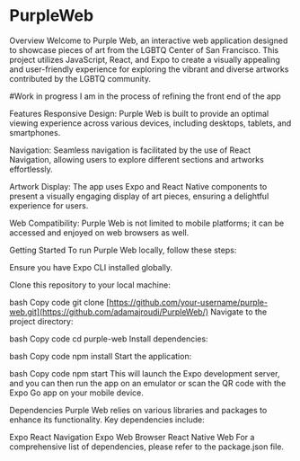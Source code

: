 # PurpleWeb

Overview
Welcome to Purple Web, an interactive web application designed to showcase pieces of art from the LGBTQ Center of San Francisco. This project utilizes JavaScript, React, and Expo to create a visually appealing and user-friendly experience for exploring the vibrant and diverse artworks contributed by the LGBTQ community.

#Work in progress
I am in the process of refining the front end of the app

Features
Responsive Design: Purple Web is built to provide an optimal viewing experience across various devices, including desktops, tablets, and smartphones.

Navigation: Seamless navigation is facilitated by the use of React Navigation, allowing users to explore different sections and artworks effortlessly.

Artwork Display: The app uses Expo and React Native components to present a visually engaging display of art pieces, ensuring a delightful experience for users.

Web Compatibility: Purple Web is not limited to mobile platforms; it can be accessed and enjoyed on web browsers as well.

Getting Started
To run Purple Web locally, follow these steps:

Ensure you have Expo CLI installed globally.

Clone this repository to your local machine:

bash
Copy code
git clone [https://github.com/your-username/purple-web.git](https://github.com/adamajroudi/PurpleWeb/)
Navigate to the project directory:

bash
Copy code
cd purple-web
Install dependencies:

bash
Copy code
npm install
Start the application:

bash
Copy code
npm start
This will launch the Expo development server, and you can then run the app on an emulator or scan the QR code with the Expo Go app on your mobile device.

Dependencies
Purple Web relies on various libraries and packages to enhance its functionality. Key dependencies include:

Expo
React Navigation
Expo Web Browser
React Native Web
For a comprehensive list of dependencies, please refer to the package.json file.
